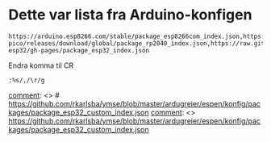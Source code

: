 # Dette var lista fra Arduino-konfigen

	https://arduino.esp8266.com/stable/package_esp8266com_index.json,https://github.com/ambiot/amb1_arduino/raw/master/Arduino_package/package_realtek.com_ameba1_index.json,https://github.com/earlephilhower/arduino-pico/releases/download/global/package_rp2040_index.json,https://raw.githubusercontent.com/Lauszus/Sanguino/master/package_lauszus_sanguino_index.json,https://raw.githubusercontent.com/espressif/arduino-esp32/gh-pages/package_esp32_index.json

Endra komma til CR

	:%s/,/\r/g

[comment]: <> # https://github.com/rkarlsba/ymse/blob/master/ardugreier/espen/konfig/packages/package_esp32_custom_index.json
[comment]: <> https://github.com/rkarlsba/ymse/blob/master/ardugreier/espen/konfig/packages/package_esp32_custom_index.json

[comment]: <> (This is a comment, it will not be included)

[//]: <> (This is also a comment.)
